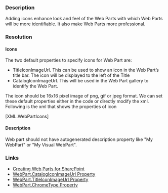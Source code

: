 ﻿---
Title: Improve web part definition
FileName: resp516401.html
---
### Description
Adding icons enhance look and feel of the Web Parts with which Web Parts will be more identifiable. It also make Web Parts more professional.

### Resolution

#### Icons

The two default properties to specify icons for Web Part are:

- TitleIconImageUrl. This can be used to show an icon in the Web Part’s title bar. The icon will be displayed to the left of the Title
- CatalogIconImageUrl. This will be used in the Web Part gallery to identify the Web Part.

The icon should be 16x16 pixel image of png, gif or jpeg format. We can set these default properties either in the code or directly modify the xml. Following is the xml that shows the properties of icon

[XML.WebPartIcons]

#### Description
Web part should not have autogenerated description property like "My WebPart" or "My Visual WebPart".

### Links
- [Creating Web Parts for SharePoint](https://msdn.microsoft.com/en-us/library/ee231579(v=vs.100).aspx)
- [WebPart.CatalogIconImageUrl Property](https://msdn.microsoft.com/en-us/library/system.web.ui.webcontrols.webparts.webpart.catalogiconimageurl.aspx)
- [WebPart.TitleIconImageUrl Property](https://msdn.microsoft.com/en-us/library/system.web.ui.webcontrols.webparts.webpart.titleiconimageurl.aspx)
- [WebPart.ChromeType Property](https://msdn.microsoft.com/en-us/library/system.web.ui.webcontrols.webparts.webpart.chrometype.aspx)